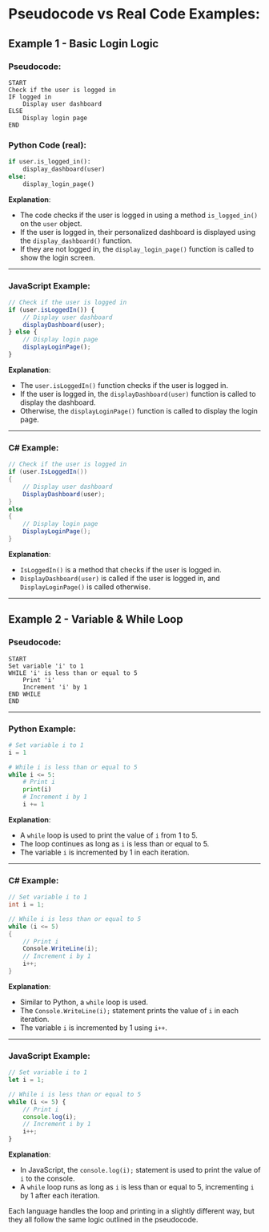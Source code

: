 # Pseudocode vs Real Code Examples:

## Example 1 - Basic Login Logic

### Pseudocode:
```
START
Check if the user is logged in
IF logged in
    Display user dashboard
ELSE
    Display login page
END
```

### Python Code (real):
```python
if user.is_logged_in():
    display_dashboard(user)
else:
    display_login_page()
```

**Explanation**: 

- The code checks if the user is logged in using a method `is_logged_in()` on the `user` object. 
- If the user is logged in, their personalized dashboard is displayed using the `display_dashboard()` function.
- If they are not logged in, the `display_login_page()` function is called to show the login screen.

---

### **JavaScript Example**:
```javascript
// Check if the user is logged in
if (user.isLoggedIn()) {
    // Display user dashboard
    displayDashboard(user);
} else {
    // Display login page
    displayLoginPage();
}
```

**Explanation**: 
- The `user.isLoggedIn()` function checks if the user is logged in.
- If the user is logged in, the `displayDashboard(user)` function is called to display the dashboard.
- Otherwise, the `displayLoginPage()` function is called to display the login page.

---

### **C# Example**:
```csharp
// Check if the user is logged in
if (user.IsLoggedIn())
{
    // Display user dashboard
    DisplayDashboard(user);
}
else
{
    // Display login page
    DisplayLoginPage();
}
```

**Explanation**: 
- `IsLoggedIn()` is a method that checks if the user is logged in.
- `DisplayDashboard(user)` is called if the user is logged in, and `DisplayLoginPage()` is called otherwise.

---

## Example 2 - Variable & While Loop

### **Pseudocode**:
```
START
Set variable 'i' to 1
WHILE 'i' is less than or equal to 5
    Print 'i'
    Increment 'i' by 1
END WHILE
END
```

---

### **Python Example**:
```python
# Set variable i to 1
i = 1

# While i is less than or equal to 5
while i <= 5:
    # Print i
    print(i)
    # Increment i by 1
    i += 1
```

**Explanation**:
- A `while` loop is used to print the value of `i` from 1 to 5.
- The loop continues as long as `i` is less than or equal to 5.
- The variable `i` is incremented by 1 in each iteration.

---

### **C# Example**:
```csharp
// Set variable i to 1
int i = 1;

// While i is less than or equal to 5
while (i <= 5)
{
    // Print i
    Console.WriteLine(i);
    // Increment i by 1
    i++;
}
```

**Explanation**:
- Similar to Python, a `while` loop is used.
- The `Console.WriteLine(i);` statement prints the value of `i` in each iteration.
- The variable `i` is incremented by 1 using `i++`.

---

### **JavaScript Example**:
```javascript
// Set variable i to 1
let i = 1;

// While i is less than or equal to 5
while (i <= 5) {
    // Print i
    console.log(i);
    // Increment i by 1
    i++;
}
```

**Explanation**:
- In JavaScript, the `console.log(i);` statement is used to print the value of `i` to the console.
- A `while` loop runs as long as `i` is less than or equal to 5, incrementing `i` by 1 after each iteration.

Each language handles the loop and printing in a slightly different way, but they all follow the same logic outlined in the pseudocode.